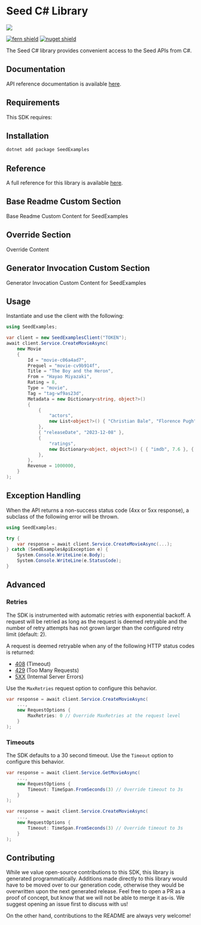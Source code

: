 # Seed C# Library

![](https://www.fernapi.com)

[![fern shield](https://img.shields.io/badge/%F0%9F%8C%BF-Built%20with%20Fern-brightgreen)](https://buildwithfern.com?utm_source=github&utm_medium=github&utm_campaign=readme&utm_source=Seed%2FC%23)
[![nuget shield](https://img.shields.io/nuget/v/SeedExamples)](https://nuget.org/packages/SeedExamples)

The Seed C# library provides convenient access to the Seed APIs from C#.

## Documentation

API reference documentation is available [here](https://www.docs.fernapi.com).

## Requirements

This SDK requires:

## Installation

```sh
dotnet add package SeedExamples
```

## Reference

A full reference for this library is available [here](./reference.md).

## Base Readme Custom Section

Base Readme Custom Content for SeedExamples

## Override Section

Override Content

## Generator Invocation Custom Section

Generator Invocation Custom Content for SeedExamples

## Usage

Instantiate and use the client with the following:

```csharp
using SeedExamples;

var client = new SeedExamplesClient("TOKEN");
await client.Service.CreateMovieAsync(
    new Movie
    {
        Id = "movie-c06a4ad7",
        Prequel = "movie-cv9b914f",
        Title = "The Boy and the Heron",
        From = "Hayao Miyazaki",
        Rating = 8,
        Type = "movie",
        Tag = "tag-wf9as23d",
        Metadata = new Dictionary<string, object?>()
        {
            {
                "actors",
                new List<object?>() { "Christian Bale", "Florence Pugh", "Willem Dafoe" }
            },
            { "releaseDate", "2023-12-08" },
            {
                "ratings",
                new Dictionary<object, object?>() { { "imdb", 7.6 }, { "rottenTomatoes", 97 } }
            },
        },
        Revenue = 1000000,
    }
);
```

## Exception Handling

When the API returns a non-success status code (4xx or 5xx response), a subclass of the following error
will be thrown.

```csharp
using SeedExamples;

try {
    var response = await client.Service.CreateMovieAsync(...);
} catch (SeedExamplesApiException e) {
    System.Console.WriteLine(e.Body);
    System.Console.WriteLine(e.StatusCode);
}
```

## Advanced

### Retries

The SDK is instrumented with automatic retries with exponential backoff. A request will be retried as long
as the request is deemed retryable and the number of retry attempts has not grown larger than the configured
retry limit (default: 2).

A request is deemed retryable when any of the following HTTP status codes is returned:

- [408](https://developer.mozilla.org/en-US/docs/Web/HTTP/Status/408) (Timeout)
- [429](https://developer.mozilla.org/en-US/docs/Web/HTTP/Status/429) (Too Many Requests)
- [5XX](https://developer.mozilla.org/en-US/docs/Web/HTTP/Status/500) (Internal Server Errors)

Use the `MaxRetries` request option to configure this behavior.

```csharp
var response = await client.Service.CreateMovieAsync(
    ...,
    new RequestOptions {
        MaxRetries: 0 // Override MaxRetries at the request level
    }
);
```

### Timeouts

The SDK defaults to a 30 second timeout. Use the `Timeout` option to configure this behavior.

```csharp
var response = await client.Service.GetMovieAsync(
    ...,
    new RequestOptions {
        Timeout: TimeSpan.FromSeconds(3) // Override timeout to 3s
    }
);
```

```csharp
var response = await client.Service.CreateMovieAsync(
    ...,
    new RequestOptions {
        Timeout: TimeSpan.FromSeconds(3) // Override timeout to 3s
    }
);
```

## Contributing

While we value open-source contributions to this SDK, this library is generated programmatically.
Additions made directly to this library would have to be moved over to our generation code,
otherwise they would be overwritten upon the next generated release. Feel free to open a PR as
a proof of concept, but know that we will not be able to merge it as-is. We suggest opening
an issue first to discuss with us!

On the other hand, contributions to the README are always very welcome!